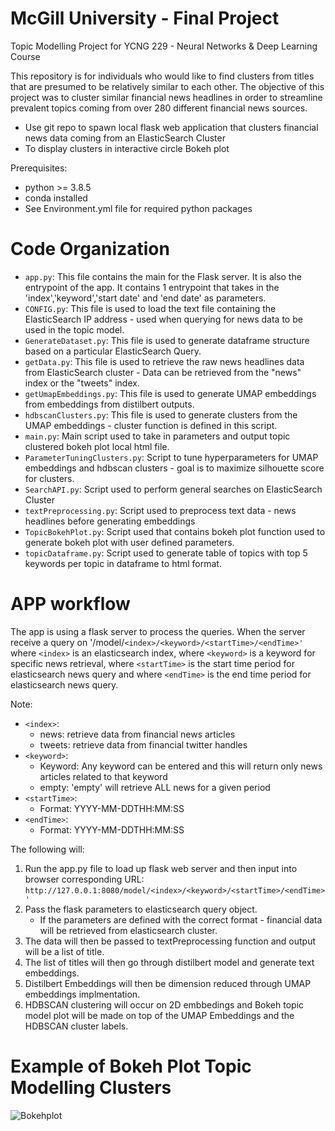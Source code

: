 # McGill University - Final Project  
Topic Modelling Project for YCNG 229 - Neural Networks & Deep Learning Course

This repository is for individuals who would like to find clusters from titles that are presumed to be relatively similar to each other. The objective of this project was to cluster similar financial news headlines in order to streamline prevalent topics coming from over 280 different financial news sources. 

  * Use git repo to spawn local flask web application that clusters financial news data coming from an ElasticSearch Cluster
  * To display clusters in interactive circle Bokeh plot 

Prerequisites:

* python >= 3.8.5
* conda installed
* See Environment.yml file for required python packages

# Code Organization 
 * `app.py`: This file contains the main for the Flask server. It is also the entrypoint of the app. It contains 1 entrypoint that takes in the 'index','keyword','start date' and 'end date' as parameters.
 * `CONFIG.py`: This file is used to load the text file containing the ElasticSearch IP address - used when querying for news data to be used in the topic model.
 * `GenerateDataset.py`: This file is used to generate dataframe structure based on a particular ElasticSearch Query.
 * `getData.py`: This file is used to retrieve the raw news headlines data from ElasticSearch cluster - Data can be retrieved from the "news" index or the "tweets" index. 
 * `getUmapEmbeddings.py`: This file is used to generate UMAP embeddings from embeddings from distilbert outputs.
 * `hdbscanClusters.py`: This file is used to generate clusters from the UMAP embeddings - cluster function is defined in this script.
 * `main.py`: Main script used to take in parameters and output topic clustered bokeh plot local html file. 
 * `ParameterTuningClusters.py`: Script to tune hyperparameters for UMAP embeddings and hdbscan clusters - goal is to maximize silhouette score for clusters. 
 * `SearchAPI.py`: Script used to perform general searches on ElasticSearch Cluster
 * `textPreprocessing.py`: Script used to preprocess text data - news headlines before generating embeddings
 * `TopicBokehPlot.py`: Script used that contains bokeh plot function used to generate bokeh plot with user defined parameters. 
 * `topicDataframe.py`: Script used to generate table of topics with top 5 keywords per topic in dataframe to html format. 

# APP workflow
The app is using a flask server to process the queries. When the server receive a query on '/model/`<index>/<keyword>/<startTime>/<endTime>'` where `<index>` is an elasticsearch index, where `<keyword>` is a keyword for specific news retrieval, where `<startTime>` is the start time period for elasticsearch news query and where `<endTime>` is the end time period for elasticsearch news query.
 
 Note: 
 * `<index>`:
   * news: retrieve data from financial news articles
   * tweets: retrieve data from financial twitter handles
 * `<keyword>`:
   * Keyword: Any keyword can be entered and this will return only news articles related to that keyword  
   * empty: 'empty' will retrieve ALL news for a given period
 * `<startTime>`:
   * Format: YYYY-MM-DDTHH:MM:SS 
 * `<endTime>`:
   * Format: YYYY-MM-DDTHH:MM:SS 
 
The following will:
1. Run the app.py file to load up flask web server and then input into browser corresponding URL: `http://127.0.0.1:8080/model/<index>/<keyword>/<startTime>/<endTime>'`
2. Pass the flask parameters to elasticsearch query object.
    - If the parameters are defined with the correct format - financial data will be retrieved from elasticsearch cluster. 
2. The data will then be passed to textPreprocessing function and output will be a list of title. 
3. The list of titles will then go through distilbert model and generate text embeddings. 
4. Distilbert Embeddings will then be dimension reduced through UMAP embeddings implmentation. 
5. HDBSCAN clustering will occur on 2D embbedings and Bokeh topic model plot will be made on top of the UMAP Embeddings and the HDBSCAN cluster labels. 

 
# Example of Bokeh Plot Topic Modelling Clusters
![Bokehplot](https://user-images.githubusercontent.com/42786192/124517259-88dbfb00-ddb1-11eb-8194-4b2cf3405633.png)

